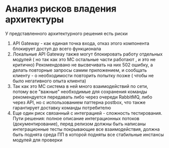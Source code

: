 # Анализ рисков владения архитектуры

У представленного архитектурного решения есть риски
1. API Gateway - как единая точка входа, отказ этого компонента блокирует доступ до всего функционала
2. Локальные  API Gateway также могут блокировать работу отдельных модулей ( но так как это МС остальные части работают , и это не критично)
Рекомендовано не высвечивать на них 502 ошибку, а делать повторные запросы самим приложением, и сообщать клиенту - о необходимости повторить попытку позже ( чтобы не было негативного опыта клиента)
3. Так как это МС система в ней много взаимодействий по сети, потому все "важные" необходимые для сохранения команды рекомендуется передавать либо через очереди RabbitMQ, либо через API, но с использованием паттерна postbox, что также гарантирует доставку команды потребителю 
4. Еще один риск связанный с интеграцией  - сложность тестирования.</br>
Пути решения: полное описание интеграционных потоков (документирование), перед релизом должны быть написаны интеграционные тесты покрывающие все взаимодействия, должна быть поднята среда ПП в которой подняты все стабильные инстансы модулей для проверки
